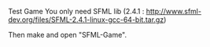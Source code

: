 Test Game
You only need SFML lib (2.4.1 : http://www.sfml-dev.org/files/SFML-2.4.1-linux-gcc-64-bit.tar.gz)

Then make and open "SFML-Game".

